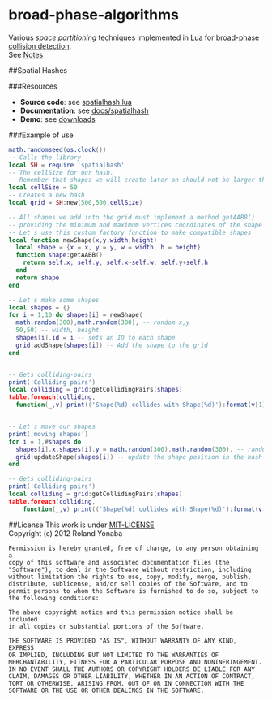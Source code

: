 broad-phase-algorithms
======================

Various *space partitioning* techniques implemented in [Lua](http://www.lua.org) for [broad-phase collision detection](http://www.metanetsoftware.com/technique/tutorialB.html).<br/>
See [Notes](https://github.com/Yonaba/broad-phase-algorithms/blob/master/Notes.md)

##Spatial Hashes

###Resources

* __Source code__: see [spatialhash.lua](https://github.com/Yonaba/broad-phase-algorithms/blob/master/spatialhash.lua)
* __Documentation__: see [docs/spatialhash](https://github.com/Yonaba/broad-phase-algorithms/blob/master/docs/spatialhash)
* __Demo__: see [downloads](https://github.com/Yonaba/broad-phase-algorithms/downloads)

###Example of use

```lua
math.randomseed(os.clock())
-- Calls the library
local SH = require 'spatialhash'
-- The cellSize for our hash.
-- Remember that shapes we will create later on should not be larger than this
local cellSize = 50
-- Creates a new hash
local grid = SH:new(500,500,cellSize)

-- All shapes we add into the grid must implement a method getAABB()
-- providing the minimum and maximum vertices coordinates of the shape bounding-box
-- Let's use this custom factory function to make compatible shapes
local function newShape(x,y,width,height)
  local shape = {x = x, y = y, w = width, h = height}
  function shape:getAABB()
    return self.x, self.y, self.x+self.w, self.y+self.h
  end
  return shape
end

-- Let's make some shapes
local shapes = {}
for i = 1,10 do shapes[i] = newShape(
  math.random(300),math.random(300), -- random x,y
  50,50) -- width, height
  shapes[i].id = i -- sets an ID to each shape
  grid:addShape(shapes[i]) -- Add the shape to the grid
end


-- Gets colliding-pairs
print('Colliding pairs')
local colliding = grid:getCollidingPairs(shapes)
table.foreach(colliding,
  function(_,v) print(('Shape(%d) collides with Shape(%d)'):format(v[1].id,v[2].id)) end)


-- Let's move our shapes
print('moving shapes')
for i = 1,#shapes do
  shapes[i].x,shapes[i].y = math.random(300),math.random(300), -- random x,y
  grid:updateShape(shapes[i]) -- update the shape position in the hash
end

-- Gets colliding-pairs
print('Colliding pairs')
local colliding = grid:getCollidingPairs(shapes)
table.foreach(colliding,
	function(_,v) print(('Shape(%d) collides with Shape(%d)'):format(v[1].id,v[2].id)) end)
```


##License
This work is under [MIT-LICENSE](http://www.opensource.org/licenses/mit-license.php)<br/>
Copyright (c) 2012 Roland Yonaba

    Permission is hereby granted, free of charge, to any person obtaining a
    copy of this software and associated documentation files (the
    "Software"), to deal in the Software without restriction, including
    without limitation the rights to use, copy, modify, merge, publish,
    distribute, sublicense, and/or sell copies of the Software, and to
    permit persons to whom the Software is furnished to do so, subject to
    the following conditions:

    The above copyright notice and this permission notice shall be included
    in all copies or substantial portions of the Software.

    THE SOFTWARE IS PROVIDED "AS IS", WITHOUT WARRANTY OF ANY KIND, EXPRESS
    OR IMPLIED, INCLUDING BUT NOT LIMITED TO THE WARRANTIES OF
    MERCHANTABILITY, FITNESS FOR A PARTICULAR PURPOSE AND NONINFRINGEMENT.
    IN NO EVENT SHALL THE AUTHORS OR COPYRIGHT HOLDERS BE LIABLE FOR ANY
    CLAIM, DAMAGES OR OTHER LIABILITY, WHETHER IN AN ACTION OF CONTRACT,
    TORT OR OTHERWISE, ARISING FROM, OUT OF OR IN CONNECTION WITH THE
    SOFTWARE OR THE USE OR OTHER DEALINGS IN THE SOFTWARE.